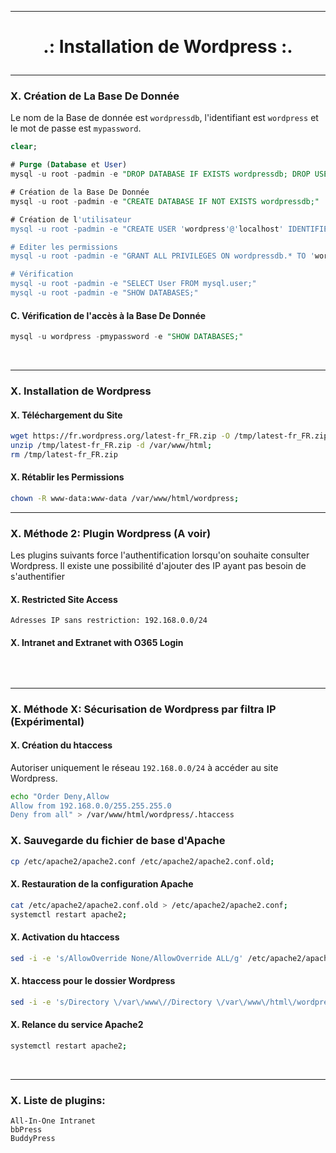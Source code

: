 -----------------------------------------------------------------------------------------------------------------------------------------------------------------------------------
# <p align='center'>.: Installation de Wordpress :.</p>


-----------------------------------------------------------------------------------------------------------------------------------------------------------------------------------
### X. Création de La Base De Donnée
Le nom de la Base de donnée est `wordpressdb`, l'identifiant est `wordpress` et le mot de passe est `mypassword`.

```sql
clear;

# Purge (Database et User)
mysql -u root -padmin -e "DROP DATABASE IF EXISTS wordpressdb; DROP USER IF EXISTS 'wordpress'@'localhost';"

# Création de la Base De Donnée
mysql -u root -padmin -e "CREATE DATABASE IF NOT EXISTS wordpressdb;"

# Création de l'utilisateur
mysql -u root -padmin -e "CREATE USER 'wordpress'@'localhost' IDENTIFIED BY 'mypassword';"

# Editer les permissions
mysql -u root -padmin -e "GRANT ALL PRIVILEGES ON wordpressdb.* TO 'wordpress'@'localhost';FLUSH PRIVILEGES;"

# Vérification
mysql -u root -padmin -e "SELECT User FROM mysql.user;"
mysql -u root -padmin -e "SHOW DATABASES;"
```

#### C. Vérification de l'accès à la Base De Donnée
```sql
mysql -u wordpress -pmypassword -e "SHOW DATABASES;"
```
<br />


-----------------------------------------------------------------------------------------------------------------------------------------------------------------------------------
### X. Installation de Wordpress
#### X. Téléchargement du Site
```bash
wget https://fr.wordpress.org/latest-fr_FR.zip -O /tmp/latest-fr_FR.zip;
unzip /tmp/latest-fr_FR.zip -d /var/www/html;
rm /tmp/latest-fr_FR.zip
```

#### X. Rétablir les Permissions
```bash
chown -R www-data:www-data /var/www/html/wordpress;
```

-----------------------------------------------------------------------------------------------------------------------------------------------------------------------------------
### X. Méthode 2: Plugin Wordpress (A voir)
Les plugins suivants force l'authentification lorsqu'on souhaite consulter Wordpress. Il existe une possibilité d'ajouter des IP ayant pas besoin de s'authentifier
#### X. Restricted Site Access
```
Adresses IP sans restriction: 192.168.0.0/24
```
 
#### X. Intranet and Extranet with O365 Login
```
```

<br />

-----------------------------------------------------------------------------------------------------------------------------------------------------------------------------------
### X. Méthode X: Sécurisation de Wordpress par filtra IP (Expérimental)
#### X. Création du htaccess
Autoriser uniquement le réseau `192.168.0.0/24` à accéder au site Wordpress.
```bash
echo "Order Deny,Allow
Allow from 192.168.0.0/255.255.255.0
Deny from all" > /var/www/html/wordpress/.htaccess
```

### X. Sauvegarde du fichier de base d'Apache
```bash
cp /etc/apache2/apache2.conf /etc/apache2/apache2.conf.old;
```

#### X. Restauration de la configuration Apache
```bash
cat /etc/apache2/apache2.conf.old > /etc/apache2/apache2.conf;
systemctl restart apache2;
```

#### X. Activation du htaccess
```bash
sed -i -e 's/AllowOverride None/AllowOverride ALL/g' /etc/apache2/apache2.conf;
```

#### X. htaccess pour le dossier Wordpress
```bash
sed -i -e 's/Directory \/var\/www\//Directory \/var\/www\/html\/wordpress\//g' /etc/apache2/apache2.conf;
```

#### X. Relance du service Apache2
```bash
systemctl restart apache2;
```
<br />



-----------------------------------------------------------------------------------------------------------------------------------------------------------------------------------
### X. Liste de plugins:
```
All-In-One Intranet
bbPress
BuddyPress
```
